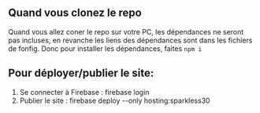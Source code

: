 ## Quand vous clonez le repo

Quand vous allez coner le repo sur votre PC, les dépendances ne seront pas incluses, en revanche les liens des dépendances sont dans les fichiers de fonfig.
Donc pour installer les dépendances, faites `npm i`

## Pour déployer/publier le site:

1. Se connecter à Firebase : firebase login
2. Publier le site : firebase deploy --only hosting:sparkless30
